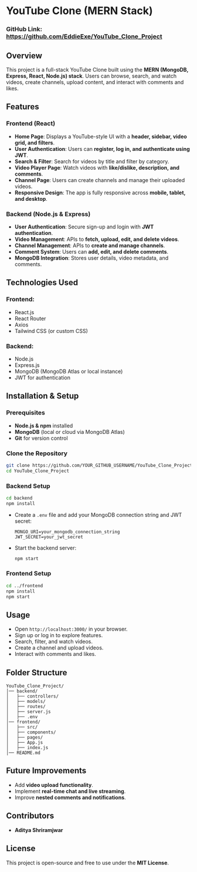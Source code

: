 # YouTube Clone (MERN Stack)

### GitHub Link: https://github.com/EddieExe/YouTube_Clone_Project

## Overview
This project is a full-stack YouTube Clone built using the **MERN (MongoDB, Express, React, Node.js) stack**. Users can browse, search, and watch videos, create channels, upload content, and interact with comments and likes.

## Features
### Frontend (React)
- **Home Page**: Displays a YouTube-style UI with a **header, sidebar, video grid, and filters**.
- **User Authentication**: Users can **register, log in, and authenticate using JWT**.
- **Search & Filter**: Search for videos by title and filter by category.
- **Video Player Page**: Watch videos with **like/dislike, description, and comments**.
- **Channel Page**: Users can create channels and manage their uploaded videos.
- **Responsive Design**: The app is fully responsive across **mobile, tablet, and desktop**.

### Backend (Node.js & Express)
- **User Authentication**: Secure sign-up and login with **JWT authentication**.
- **Video Management**: APIs to **fetch, upload, edit, and delete videos**.
- **Channel Management**: APIs to **create and manage channels**.
- **Comment System**: Users can **add, edit, and delete comments**.
- **MongoDB Integration**: Stores user details, video metadata, and comments.

## Technologies Used
### Frontend:
- React.js
- React Router
- Axios
- Tailwind CSS (or custom CSS)

### Backend:
- Node.js
- Express.js
- MongoDB (MongoDB Atlas or local instance)
- JWT for authentication

## Installation & Setup
### Prerequisites
- **Node.js & npm** installed
- **MongoDB** (local or cloud via MongoDB Atlas)
- **Git** for version control

### Clone the Repository
```bash
git clone https://github.com/YOUR_GITHUB_USERNAME/YouTube_Clone_Project.git
cd YouTube_Clone_Project
```

### Backend Setup
```bash
cd backend
npm install
```
- Create a `.env` file and add your MongoDB connection string and JWT secret:
  ```env
  MONGO_URI=your_mongodb_connection_string
  JWT_SECRET=your_jwt_secret
  ```
- Start the backend server:
  ```bash
  npm start
  ```

### Frontend Setup
```bash
cd ../frontend
npm install
npm start
```

## Usage
- Open `http://localhost:3000/` in your browser.
- Sign up or log in to explore features.
- Search, filter, and watch videos.
- Create a channel and upload videos.
- Interact with comments and likes.

## Folder Structure
```
YouTube_Clone_Project/
│── backend/
│   ├── controllers/
│   ├── models/
│   ├── routes/
│   ├── server.js
│   ├── .env
│── frontend/
│   ├── src/
│   ├── components/
│   ├── pages/
│   ├── App.js
│   ├── index.js
│── README.md
```

## Future Improvements
- Add **video upload functionality**.
- Implement **real-time chat and live streaming**.
- Improve **nested comments and notifications**.

## Contributors
- **Aditya Shriramjwar**

## License
This project is open-source and free to use under the **MIT License**.
